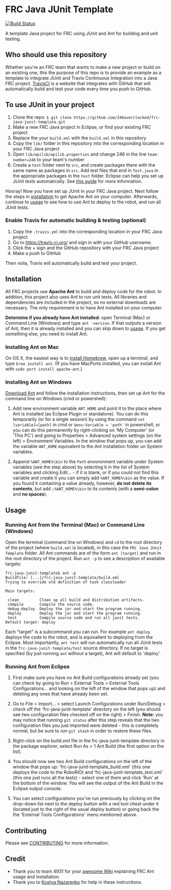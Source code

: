 # FRC Java JUnit Template
[![Build Status](https://travis-ci.org/246overclocked/frc-java-junit-template.svg?branch=master)](https://travis-ci.org/246overclocked/frc-java-junit-template)

A template Java project for FRC using JUnit and Ant for building and unit testing.

## Who should use this repository
Whether you're an FRC team that wants to make a new project or build on an existing one, this the purpose of this repo is to provide an example as a template to integrate JUnit and Travis Continuous Integration into a Java FRC project. [TravisCI](https://travis-ci.org/) is a website that integrates with GitHub that will automatically build and test your code every time you push to GitHub.

## To use JUnit in your project
  1. Clone the repo: `$ git clone https://github.com/246overclocked/frc-java-junit-template.git`
  2. Make a new FRC Java project in Eclipse, or find your existing FRC project
  3. Replace the your `build.xml` with the `build.xml` in this repository
  4. Copy the `lib/` folder in this repository into the corresponding location in your FRC Java project
  5. Open `lib/wpilib/wpilib.properties` and change 246 in the line `team-number=246` to your team's number
  6. Create a `test` folder next to `src`, and create packages there with the same name as packages in `src`. Add test files that end in `Test.java` in the appropriate packages in the `test` folder. Eclipse can help you set up JUnit tests automatically. See [this guide](https://courses.cs.washington.edu/courses/cse143/11wi/eclipse-tutorial/junit.shtml) for more information.

Hooray! Now you have set up JUnit in your FRC Java project. Next follow the steps in [installation](#installation) to get Apache Ant on your computer. Afterwards, continue to [usage](#usage) to see how to use Ant to deploy to the robot, and run all JUnit tests.

### Enable Travis for automatic building & testing (optional)
  1. Copy the `.travis.yml` into the corresponding location in your FRC Java project
  2. Go to https://travis-ci.org/ and sign in with your GitHub username.
  3. Click the + sign and the GitHub repository with your FRC Java project
  4. Make a push to GitHub

Then voila, Travis will automatically build and test your project.

## Installation
All FRC projects use **Apache Ant** to build and deploy code for the robot. In addition, this project also uses Ant to run unit tests. All libraries and dependencies are included in the project, so no external downloads are necessary. The only requirement is to have Ant installed on your computer.

**Determine if you already have Ant installed:** open Terminal (Mac) or Command Line (Windows) and type `ant -version`. If that outputs a version of Ant, then it is already installed and you can skip down to [usage](#usage). If you get something else, you need to install Ant.

### Installing Ant on Mac

On OS X, the easiest way is to [install Homebrew](http://brew.sh), open up a terminal, and type `brew install ant`. (If you have MacPorts installed, you can install Ant with `sudo port install apache-ant`.)

### Installing Ant on Windows

[Download Ant](http://ant.apache.org/bindownload.cgi) and follow the installation instructions, then set up Ant for the command line on Windows (cmd or powershell): 

  1. Add new environment variable `ANT_HOME` and point it to the place where Ant is installed (as Eclipse Plugin or standalone). You can do this temporarily (or for a single session) by using the command `set [variable]=[path]` in cmd or `$env:Variable = 'path'` in powershell, or you can do this permanently by right-clicking on 'My Computer' (or 'This PC') and going to Properties > Advanced system settings (on the left) > Environment Variables. In the window that pops up, you can add the variable `ANT_HOME` equivalent to the Ant installation folder un System variables. 

  1. Append `%ANT_HOME%\bin` to the `Path` envoronment variable under System variables (see the step above) by selecting it in the list of System variables and clicking Edit... - if it is blank, or if you could not find this variable and create it you can simply add `%ANT_HOME%\bin` as the value. If you found it containing a value already, however, **do not delete its contents**, but add `;%ANT_HOME%\bin` to its contents (with a **semi-colon** and **no spaces**). 

## Usage

### Running Ant from the Terminal (Mac) or Command Line (Windows)
Open the terminal (command line on Windows) and `cd` to the root directory of the project (where `build.xml` is located), in this case the `FRC Java JUnit Template` folder. All Ant commands are of the form `ant [target]` and run in the root directory of the project. Run `ant -p` to see a description of available targets:
```
frc-java-junit-template$ ant -p
Buildfile: [...]/frc-java-junit-template/build.xml
Trying to override old definition of task classloader

Main targets:

 clean         Clean up all build and distribution artifacts.
 compile       Compile the source code.
 debug-deploy  Deploy the jar and start the program running.
 deploy        Deploy the jar and start the program running.
 test          Compile source code and run all junit tests.
Default target: deploy
```
Each "target" is a subcommand you can run. For example `ant deploy` deploys the code to the robot, and is equivallent to deploying from the Eclipse. Most importantly, `ant test` will run automatically run all JUnit tests in the `frc-java-junit-template/test` source directory. If no target is specified (by just running `ant` without a target), Ant will default to 'deploy'.

### Running Ant from Eclipse

  1. First make sure you have no Ant Build configurations already set (you can check by going to Run > External Tools > External Tools Configurations... and looking on the left of the window that pops up) and deleting any ones that have already been set. 

  1. Go to File > Import... > select Launch Configurations under Run/Debug > check off the 'frc-java-junit-template' directory on the left (you should see two configuration files checked off on the right) > Finish. 
  **Note:** you may notice that running `git status` after this step reveals that the two configuration files you just imported were deleted - this is completely normal, but be sure to run `git stash` in order to restore these files. 

  1. Right-click on the build.xml file in the frc-java-junit-template directory in the package explorer, select Run As > 1 Ant Build (the first option on the list). 

  1. You should now see two Ant Build configurations on the left of the window that pops up: 'frc-java-junit-template_build.xml' (this one deploys the code to the RoboRIO) and 'frc-java-junit-template_test.xml' (this one just runs all the tests) - select one of them and click 'Run' at the bottom of the window. You will see the output of the Ant Build in the Eclipse output console. 

  1. You can select configurations you've run previously by clicking on the drop-down list next to the deploy button with a red tool chest under it (located just to the right of the usual deploy button) or going back the the 'External Tools Configurations' menu mentioned above. 

## Contributing
Please see [CONTRIBUTING](CONTRIBUTING.md) for more information.

## Credit
  * Thank you to team 4931 for your [awesome Wiki](https://github.com/frc-4931/2014/wiki/Java) explaining FRC Ant usage and installation.
  * Thank you to [Kostya Nazarenko](https://github.com/knazaren) for help in these instructions.
